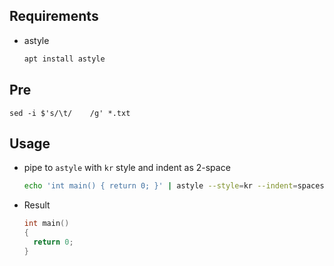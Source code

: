 ## Requirements

- astyle

  ```sh
  apt install astyle
  ```

## Pre

```
sed -i $'s/\t/    /g' *.txt
```

## Usage

- pipe to `astyle` with `kr` style and indent as 2-space

  ```sh
  echo 'int main() { return 0; }' | astyle --style=kr --indent=spaces=2 -p -U -f
  ```

- Result

  ```c
  int main()
  {
    return 0;
  }
  ```
